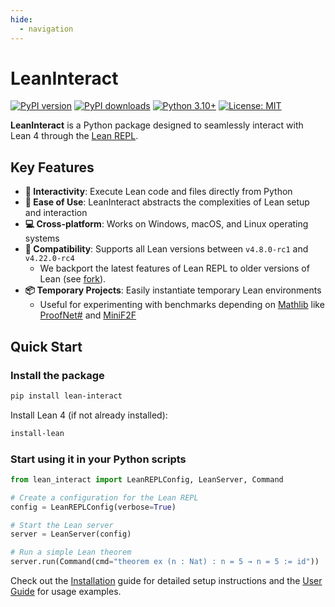 ```yaml
---
hide:
  - navigation
---
```


# LeanInteract

[![PyPI version](https://img.shields.io/pypi/v/lean-interact.svg)](https://pypi.org/project/lean-interact/)
[![PyPI downloads](https://img.shields.io/pepy/dt/lean-interact.svg)](https://pypi.org/project/lean-interact/)
[![Python 3.10+](https://img.shields.io/badge/python-3.10+-blue.svg)](https://www.python.org/downloads/)
[![License: MIT](https://img.shields.io/badge/License-MIT-yellow.svg)](https://opensource.org/licenses/MIT)

**LeanInteract** is a Python package designed to seamlessly interact with Lean 4 through the [Lean REPL](https://github.com/leanprover-community/repl).

## Key Features

- **🔗 Interactivity**: Execute Lean code and files directly from Python
- **🚀 Ease of Use**: LeanInteract abstracts the complexities of Lean setup and interaction
- **💻 Cross-platform**: Works on Windows, macOS, and Linux operating systems
- **🔧 Compatibility**: Supports all Lean versions between `v4.8.0-rc1` and `v4.22.0-rc4`
    - We backport the latest features of Lean REPL to older versions of Lean (see [fork](https://github.com/augustepoiroux/repl)).
- **📦 Temporary Projects**: Easily instantiate temporary Lean environments
    - Useful for experimenting with benchmarks depending on [Mathlib](https://github.com/leanprover-community/mathlib4) like [ProofNet#](https://huggingface.co/datasets/PAug/ProofNetSharp) and [MiniF2F](https://github.com/yangky11/miniF2F-lean4)

## Quick Start

### Install the package

```bash
pip install lean-interact
```

Install Lean 4 (if not already installed):

```bash
install-lean
```

### Start using it in your Python scripts

```python
from lean_interact import LeanREPLConfig, LeanServer, Command

# Create a configuration for the Lean REPL
config = LeanREPLConfig(verbose=True)  

# Start the Lean server
server = LeanServer(config)  

# Run a simple Lean theorem
server.run(Command(cmd="theorem ex (n : Nat) : n = 5 → n = 5 := id"))
```

Check out the [Installation](user-guide/installation.md) guide for detailed setup instructions and the [User Guide](user-guide/getting-started.md) for usage examples.

